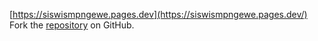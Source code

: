 [https://siswismpngewe.pages.dev](https://siswismpngewe.pages.dev/)
Fork the [repository](https://github.com/idawahyusu) on GitHub.